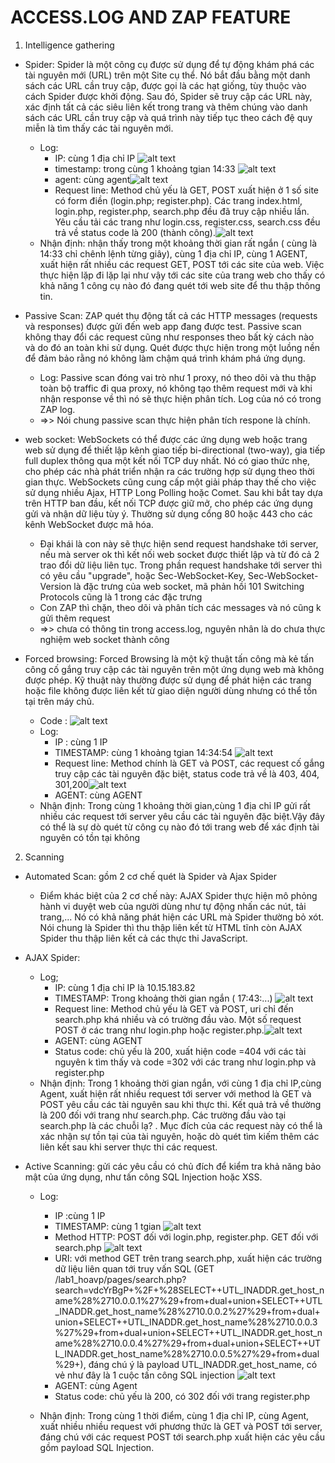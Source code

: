# ACCESS.LOG AND ZAP FEATURE

1. Intelligence gathering 
- Spider: Spider là một công cụ được sử dụng để tự động khám phá các tài nguyên mới (URL) trên một Site cụ thể. Nó bắt đầu bằng một danh sách các URL cần truy cập, được gọi là các hạt giống, tùy thuộc vào cách Spider được khởi động. Sau đó, Spider sẽ truy cập các URL này, xác định tất cả các siêu liên kết trong trang và thêm chúng vào danh sách các URL cần truy cập và quá trình này tiếp tục theo cách đệ quy miễn là tìm thấy các tài nguyên mới.
    + Log: 
        + IP: cùng 1 địa chỉ IP ![alt text](image-30.png)
        + timestamp: trong cùng 1 khoảng tgian 14:33
        ![alt text](image-31.png)
        + agent: cùng agent![alt text](image-32.png)
        + Request line: Method chủ yếu là GET, POST xuất hiện ở 1 số site có form điền (login.php; register.php). Các trang index.html, login.php, register.php, search.php đều đã truy cập nhiều lần. Yêu cầu tải các trang như login.css, register.css, search.css đều trả về status code là 200 (thành công).![alt text](image-33.png)
    -  Nhận định: nhận thấy trong một khoảng thời gian rất ngắn ( cùng là 14:33 chỉ chênh lệnh từng giây), cùng 1 địa chỉ IP, cùng 1 AGENT, xuất hiện rất nhiều các request GET, POST tới các site của web. Việc thực hiện lặp đi lặp lại như vậy tới các site của trang web cho thấy có khả năng 1 công cụ nào đó đang quét tới web site để thu thập thông tin. 

    
- Passive Scan: ZAP quét thụ động tất cả các HTTP messages (requests và responses) được gửi đến web app đang được test. Passive scan không thay đổi các request cũng như responses theo bất kỳ cách nào và do đó an toàn khi sử dụng. Quét được thực hiện trong một luồng nền để đảm bảo rằng nó không làm chậm quá trình khám phá ứng dụng.

    + Log: Passive scan đóng vai trò như 1 proxy, nó  theo dõi và thu thập toàn bộ traffic đi qua proxy, nó không tạo thêm request mới và khi nhận response về thì nó sẽ thực hiện phân tích. Log của nó có trong ZAP log. 
    + =>> Nói chung passive scan thực hiện phân tích respone là chính. 

- web socket: WebSockets có thể được các ứng dụng web hoặc trang web sử dụng để thiết lập kênh giao tiếp bi-directional (two-way), gia tiếp full duplex thông qua một kết nối TCP duy nhất. Nó có giao thức nhẹ, cho phép các nhà phát triển nhận ra các trường hợp sử dụng theo thời gian thực. WebSockets cũng cung cấp một giải pháp thay thế cho việc sử dụng nhiều Ajax, HTTP Long Polling hoặc Comet. Sau khi bắt tay dựa trên HTTP ban đầu, kết nối TCP được giữ mở, cho phép các ứng dụng gửi và nhận dữ liệu tùy ý. Thường sử dụng cổng 80 hoặc 443 cho các kênh WebSocket được mã hóa.
    + Đại khái là con này sẽ thực hiện send request handshake tới server, nếu mà server ok thì kết nối web socket được thiết lập và từ đó cả 2 trao đổi dữ liệu liên tục. Trong phần request handshake tới server thì có yêu cầu "upgrade", hoặc Sec-WebSocket-Key, Sec-WebSocket-Version là đặc trưng của web socket, mã phản hồi 101 Switching Protocols cũng là 1 trong các đặc trưng
    +  Con ZAP thì chặn, theo dõi và phân tích các messages và nó cũng k gửi thêm request 
    + =>> chưa có thông tin trong access.log, nguyên nhân là do chưa thực nghiệm web socket thành công

- Forced browsing: Forced Browsing là một kỹ thuật tấn công mà kẻ tấn công cố gắng truy cập các tài nguyên trên một ứng dụng web mà không được phép. Kỹ thuật này thường được sử dụng để phát hiện các trang hoặc file không được liên kết từ giao diện người dùng nhưng có thể tồn tại trên máy chủ. 
    + Code : ![alt text](image-20.png)
    + Log: 
        + IP : cùng 1 IP
        + TIMESTAMP: cùng 1 khoảng tgian 14:34:54 
        ![alt text](image-34.png)
        + Request line: Method chính là GET và POST, các request cố gắng truy cập các tài nguyên đặc biệt, status code trả về là 403, 404, 301,200![alt text](image-35.png)
        + AGENT: cùng AGENT
    + Nhận định: Trong cùng 1 khoảng thời gian,cùng 1 địa chỉ IP gửi rất nhiều các request tới server yêu cầu các tài nguyên đặc biệt.Vậy đây có thể là sự dò quét từ công cụ nào đó tới trang web để xác định tài nguyên có tồn tại không 

2. Scanning
- Automated Scan: gồm 2 cơ chế quét là Spider và Ajax Spider
    + Điểm khác biệt của 2 cơ chế này: AJAX Spider thực hiện mô phỏng hành vi duyệt web của người dùng như tự động nhấn các nút, tải trang,... Nó có khả năng phát hiện các URL mà Spider thường bỏ xót. Nói chung là Spider thì thu thập liên kết từ HTML tĩnh còn AJAX Spider thu thập liên kết cả các thực thi JavaScript.
- AJAX Spider: 
    + Log; 
        + IP: cùng 1 địa chỉ IP là 10.15.183.82
        + TIMESTAMP: Trong khoảng thời gian ngắn ( 17:43:...)
        ![alt text](image-37.png)
        + Request line: Method chủ yếu là GET và POST, uri chỉ đến search.php khá nhiều và có trường đầu vào. Một số request POST ở các trang như login.php hoặc register.php.![alt text](image-36.png)
        + AGENT: cùng AGENT
        + Status code: chủ yếu là 200, xuất hiện code =404 với các tài nguyên k tìm thấy và code =302 với các trang như login.php và register.php
    + Nhận định: Trong 1 khoảng thời gian ngắn, với cùng 1 địa chỉ IP,cùng Agent, xuất hiện rất nhiều request tới server với method là GET và POST yêu cầu các tài nguyên sau khi thực thi. Kết quả trả về thường là 200 đối với trang như search.php. Các trường đầu vào tại search.php là các chuỗi lạ? . Mục đích của các request này có thể là xác nhận sự tồn tại của tài nguyên, hoặc dò quét tìm kiếm thêm các liên kết sau khi server thực thi các request.

- Active Scanning: gửi các yêu cầu có chủ đích để kiểm tra khả năng bảo mật của ứng dụng, như tấn công SQL Injection hoặc XSS.
    + Log: 
    
        + IP :cùng 1 IP
        + TIMESTAMP: cùng 1 tgian
        ![alt text](image-38.png)
        + Method HTTP: POST đối với login.php, register.php. GET đối với search.php
        ![alt text](image-39.png)
        + URI: với method GET trên trang search.php, xuất hiện các trường dữ liệu liên quan tới truy vấn SQL (GET /lab1_hoavp/pages/search.php?search=vdcYrBgP+%2F+%28SELECT++UTL_INADDR.get_host_name%28%2710.0.0.1%27%29+from+dual+union+SELECT++UTL_INADDR.get_host_name%28%2710.0.0.2%27%29+from+dual+union+SELECT++UTL_INADDR.get_host_name%28%2710.0.0.3%27%29+from+dual+union+SELECT++UTL_INADDR.get_host_name%28%2710.0.0.4%27%29+from+dual+union+SELECT++UTL_INADDR.get_host_name%28%2710.0.0.5%27%29+from+dual%29+), đáng chú ý là payload UTL_INADDR.get_host_name, có vẻ như đây là 1 cuộc tấn công SQL injection
        ![alt text](image-41.png)
        + AGENT: cùng Agent
        + Status code: chủ yếu là 200, có 302 đối với trang register.php
    + Nhận định: Trong cùng 1 thời điểm, cùng 1 địa chỉ IP, cùng Agent, xuất nhiều nhiều request với phương thức là GET và POST tới server, đáng chú với các request POST tới search.php xuất hiện các yêu cầu gồm payload SQL Injection. 